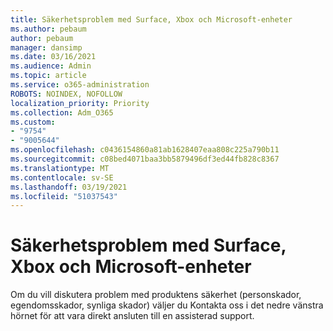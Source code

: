 ```yaml
---
title: Säkerhetsproblem med Surface, Xbox och Microsoft-enheter
ms.author: pebaum
author: pebaum
manager: dansimp
ms.date: 03/16/2021
ms.audience: Admin
ms.topic: article
ms.service: o365-administration
ROBOTS: NOINDEX, NOFOLLOW
localization_priority: Priority
ms.collection: Adm_O365
ms.custom:
- "9754"
- "9005644"
ms.openlocfilehash: c0436154860a81ab1628407eaa808c225a790b11
ms.sourcegitcommit: c08bed4071baa3bb5879496df3ed44fb828c8367
ms.translationtype: MT
ms.contentlocale: sv-SE
ms.lasthandoff: 03/19/2021
ms.locfileid: "51037543"
---
```

# <a name="surface-xbox-and-microsoft-devices-safety-concerns"></a>Säkerhetsproblem med Surface, Xbox och Microsoft-enheter

Om du vill diskutera problem med produktens säkerhet (personskador, egendomsskador, synliga skador) väljer du Kontakta oss i det nedre vänstra hörnet för att vara direkt ansluten till en assisterad support. 